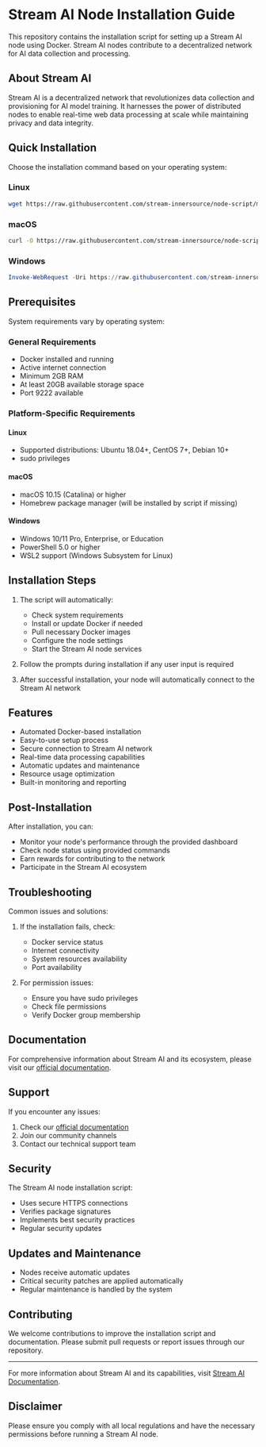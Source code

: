 # Stream AI Node Installation Guide

This repository contains the installation script for setting up a Stream AI node using Docker. Stream AI nodes contribute to a decentralized network for AI data collection and processing.

## About Stream AI

Stream AI is a decentralized network that revolutionizes data collection and provisioning for AI model training. It harnesses the power of distributed nodes to enable real-time web data processing at scale while maintaining privacy and data integrity.

## Quick Installation

Choose the installation command based on your operating system:

### Linux

```bash
wget https://raw.githubusercontent.com/stream-innersource/node-script/main/install_linux.sh && chmod +x install_linux.sh && ./install_linux.sh
```

### macOS

```bash
curl -O https://raw.githubusercontent.com/stream-innersource/node-script/main/install_mac.sh && chmod +x install_mac.sh && ./install_mac.sh
```

### Windows

```powershell
Invoke-WebRequest -Uri https://raw.githubusercontent.com/stream-innersource/node-script/main/install_windows.ps1 -OutFile install_windows.ps1; .\install_windows.ps1
```

## Prerequisites

System requirements vary by operating system:

### General Requirements

- Docker installed and running
- Active internet connection
- Minimum 2GB RAM
- At least 20GB available storage space
- Port 9222 available

### Platform-Specific Requirements

#### Linux

- Supported distributions: Ubuntu 18.04+, CentOS 7+, Debian 10+
- sudo privileges

#### macOS

- macOS 10.15 (Catalina) or higher
- Homebrew package manager (will be installed by script if missing)

#### Windows

- Windows 10/11 Pro, Enterprise, or Education
- PowerShell 5.0 or higher
- WSL2 support (Windows Subsystem for Linux)

## Installation Steps

1. The script will automatically:

   - Check system requirements
   - Install or update Docker if needed
   - Pull necessary Docker images
   - Configure the node settings
   - Start the Stream AI node services

2. Follow the prompts during installation if any user input is required

3. After successful installation, your node will automatically connect to the Stream AI network

## Features

- Automated Docker-based installation
- Easy-to-use setup process
- Secure connection to Stream AI network
- Real-time data processing capabilities
- Automatic updates and maintenance
- Resource usage optimization
- Built-in monitoring and reporting

## Post-Installation

After installation, you can:

- Monitor your node's performance through the provided dashboard
- Check node status using provided commands
- Earn rewards for contributing to the network
- Participate in the Stream AI ecosystem

## Troubleshooting

Common issues and solutions:

1. If the installation fails, check:

   - Docker service status
   - Internet connectivity
   - System resources availability
   - Port availability

2. For permission issues:
   - Ensure you have sudo privileges
   - Check file permissions
   - Verify Docker group membership

## Documentation

For comprehensive information about Stream AI and its ecosystem, please visit our [official documentation](https://docs.allstream.ai/introduction).

## Support

If you encounter any issues:

1. Check our [official documentation](https://docs.allstream.ai/introduction)
2. Join our community channels
3. Contact our technical support team

## Security

The Stream AI node installation script:

- Uses secure HTTPS connections
- Verifies package signatures
- Implements best security practices
- Regular security updates

## Updates and Maintenance

- Nodes receive automatic updates
- Critical security patches are applied automatically
- Regular maintenance is handled by the system

## Contributing

We welcome contributions to improve the installation script and documentation. Please submit pull requests or report issues through our repository.

---

For more information about Stream AI and its capabilities, visit [Stream AI Documentation](https://docs.allstream.ai/introduction).

## Disclaimer

Please ensure you comply with all local regulations and have the necessary permissions before running a Stream AI node.

